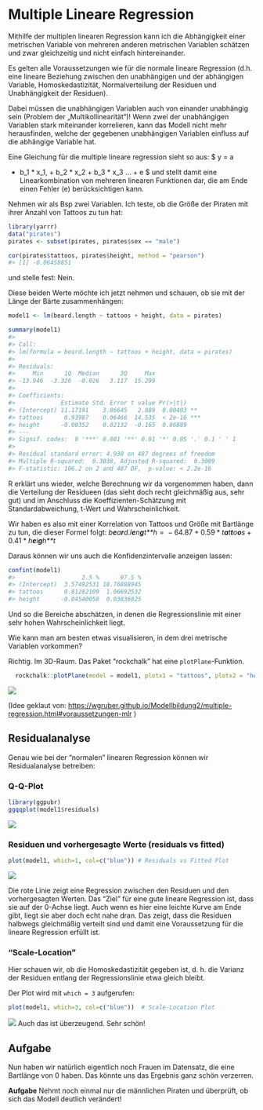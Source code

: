 Multiple Lineare Regression
===========================

Mithilfe der multiplen linearen Regression kann ich die Abhängigkeit
einer metrischen Variable von mehreren anderen metrischen Variablen
schätzen und zwar gleichzeitig und nicht einfach hintereinander.

Es gelten alle Voraussetzungen wie für die normale lineare Regression
(d.h. eine lineare Beziehung zwischen den unabhängigen und der
abhängigen Variable, Homoskedastizität, Normalverteilung der Residuen
und Unabhängigkeit der Residuen).

Dabei müssen die unabhängigen Variablen auch von einander unabhängig
sein (Problem der „Multikollinearität“)! Wenn zwei der unabhängigen
Variablen stark miteinander korrelieren, kann das Modell nicht mehr
herausfinden, welche der gegebenen unabhängigen Variablen einfluss auf
die abhängige Variable hat.

Eine Gleichung für die multiple lineare regression sieht so aus: $ y = a
+ b\_1 \* x\_1, + b\_2 \* x\_2 + b\_3 \* x\_3 … + e $ und stellt damit
eine Linearkombination von mehreren linearen Funktionen dar, die am Ende
einen Fehler (e) berücksichtigen kann.

Nehmen wir als Bsp zwei Variablen. Ich teste, ob die Größe der Piraten
mit ihrer Anzahl von Tattoos zu tun hat:

``` r
library(yarrr)
data("pirates")
pirates <- subset(pirates, pirates$sex == "male")

cor(pirates$tattoos, pirates$height, method = "pearson")
#> [1] -0.06458851
```

und stelle fest: Nein.

Diese beiden Werte möchte ich jetzt nehmen und schauen, ob sie mit der
Länge der Bärte zusammenhängen:

``` r
model1 <- lm(beard.length ~ tattoos + height, data = pirates)

summary(model1)
#> 
#> Call:
#> lm(formula = beard.length ~ tattoos + height, data = pirates)
#> 
#> Residuals:
#>     Min      1Q  Median      3Q     Max 
#> -13.946  -3.326  -0.026   3.117  15.299 
#> 
#> Coefficients:
#>             Estimate Std. Error t value Pr(>|t|)    
#> (Intercept) 11.17191    3.86645   2.889  0.00403 ** 
#> tattoos      0.93987    0.06466  14.535  < 2e-16 ***
#> height      -0.00352    0.02132  -0.165  0.86889    
#> ---
#> Signif. codes:  0 '***' 0.001 '**' 0.01 '*' 0.05 '.' 0.1 ' ' 1
#> 
#> Residual standard error: 4.938 on 487 degrees of freedom
#> Multiple R-squared:  0.3038, Adjusted R-squared:  0.3009 
#> F-statistic: 106.2 on 2 and 487 DF,  p-value: < 2.2e-16
```

R erklärt uns wieder, welche Berechnung wir da vorgenommen haben, dann
die Verteilung der Residueen (das sieht doch recht gleichmäßig aus, sehr
gut) und im Anschluss die Koeffizienten-Schätzung mit
Standardabweichung, t-Wert und Wahrscheinlichkeit.

Wir haben es also mit einer Korrelation von Tattoos und Größe mit
Bartlänge zu tun, die dieser Formel folgt:
*b**e**a**r**d*.*l**e**n**g**t**h* =  − 64.87 + 0.59 \* *t**a**t**t**o**o**s* + 0.41 \* *h**e**i**g**h**t*

Daraus können wir uns auch die Konfidenzintervalle anzeigen lassen:

``` r
confint(model1)
#>                   2.5 %      97.5 %
#> (Intercept)  3.57492531 18.76888945
#> tattoos      0.81282109  1.06692532
#> height      -0.04540058  0.03836025
```

Und so die Bereiche abschätzen, in denen die Regressionslinie mit einer
sehr hohen Wahrscheinlichkeit liegt.

Wie kann man am besten etwas visualisieren, in dem drei metrische
Variablen vorkommen?

Richtig. Im 3D-Raum. Das Paket “rockchalk” hat eine
`plotPlane`-Funktion.

``` r
  rockchalk::plotPlane(model = model1, plotx1 = "tattoos", plotx2 = "height")
```

![](./figures/multip_lin_reg-1.png)

(Idee geklaut von:
<a href="https://wgruber.github.io/Modellbildung2/multiple-regression.html#voraussetzungen-mlr" class="uri">https://wgruber.github.io/Modellbildung2/multiple-regression.html#voraussetzungen-mlr</a>
)

Residualanalyse
---------------

Genau wie bei der “normalen” linearen Regression können wir
Residualanalyse betreiben:

### Q-Q-Plot

``` r
library(ggpubr)
ggqqplot(model1$residuals)
```

![](./figures/qq_model1_res-1.png)

### Residuen und vorhergesagte Werte (residuals vs fitted)

``` r
plot(model1, which=1, col=c("blue")) # Residuals vs Fitted Plot
```

![](./figures/fitted_vs_residuals_model1-1.png)

Die rote Linie zeigt eine Regression zwischen den Residuen und den
vorhergesagten Werten. Das “Ziel” für eine gute lineare Regression ist,
dass sie auf der 0-Achse liegt. Auch wenn es hier eine leichte Kurve am
Ende gibt, liegt sie aber doch echt nahe dran. Das zeigt, dass die
Residuen halbwegs gleichmäßig verteilt sind und damit eine Voraussetzung
für die lineare Regression erfüllt ist.

### “Scale-Location”

Hier schauen wir, ob die Homoskedastizität gegeben ist, d. h. die
Varianz der Residuen entlang der Regressionslinie etwa gleich bleibt.

Der Plot wird mit `which = 3` aufgerufen:

``` r
plot(model1, which=3, col=c("blue"))  # Scale-Location Plot
```

![](./figures/homoskedas_model1-1.png) Auch das ist überzeugend. Sehr
schön!

Aufgabe
-------

Nun haben wir natürlich eigentlich noch Frauen im Datensatz, die eine
Bartlänge von 0 haben. Das könnte uns das Ergebnis ganz schön verzerren.

**Aufgabe** Nehmt noch einmal nur die männlichen Piraten und überprüft,
ob sich das Modell deutlich verändert!
